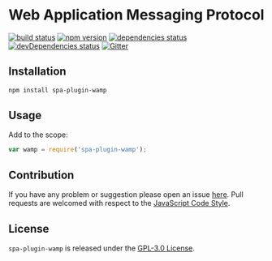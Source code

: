 Web Application Messaging Protocol
==================================

[![build status](https://img.shields.io/travis/spasdk/plugin-wamp.svg?style=flat-square)](https://travis-ci.org/spasdk/plugin-wamp)
[![npm version](https://img.shields.io/npm/v/spa-plugin-wamp.svg?style=flat-square)](https://www.npmjs.com/package/spa-plugin-wamp)
[![dependencies status](https://img.shields.io/david/spasdk/plugin-wamp.svg?style=flat-square)](https://david-dm.org/spasdk/plugin-wamp)
[![devDependencies status](https://img.shields.io/david/dev/spasdk/plugin-wamp.svg?style=flat-square)](https://david-dm.org/spasdk/plugin-wamp?type=dev)
[![Gitter](https://img.shields.io/badge/gitter-join%20chat-blue.svg?style=flat-square)](https://gitter.im/DarkPark/spasdk)


## Installation ##

```bash
npm install spa-plugin-wamp
```


## Usage ##

Add to the scope:

```js
var wamp = require('spa-plugin-wamp');
```


## Contribution ##

If you have any problem or suggestion please open an issue [here](https://github.com/spasdk/plugin-wamp/issues).
Pull requests are welcomed with respect to the [JavaScript Code Style](https://github.com/DarkPark/jscs).


## License ##

`spa-plugin-wamp` is released under the [GPL-3.0 License](http://opensource.org/licenses/GPL-3.0).
